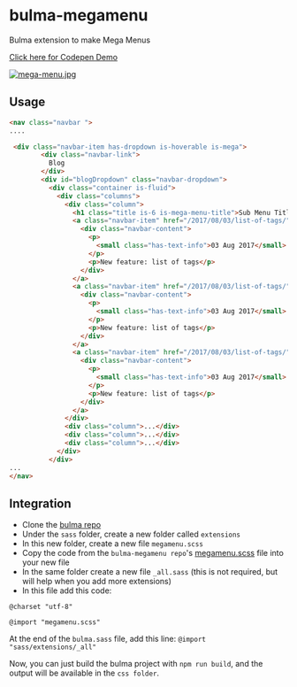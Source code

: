 # bulma-megamenu
Bulma extension to make Mega Menus

<a href="https://codepen.io/hunzaboy/pen/yoPKQW">Click here for Codepen Demo</a>


[![mega-menu.jpg](https://s11.postimg.org/64s8v1ezn/mega-menu.jpg)](https://postimg.org/image/tvrmd5f6n/)

Usage
---
```html
<nav class="navbar ">
....

 <div class="navbar-item has-dropdown is-hoverable is-mega">
        <div class="navbar-link">
          Blog
        </div>
        <div id="blogDropdown" class="navbar-dropdown">
          <div class="container is-fluid">
            <div class="columns">
              <div class="column">
                <h1 class="title is-6 is-mega-menu-title">Sub Menu Title</h1>
                <a class="navbar-item" href="/2017/08/03/list-of-tags/">
                  <div class="navbar-content">
                    <p>
                      <small class="has-text-info">03 Aug 2017</small>
                    </p>
                    <p>New feature: list of tags</p>
                  </div>
                </a>
                <a class="navbar-item" href="/2017/08/03/list-of-tags/">
                  <div class="navbar-content">
                    <p>
                      <small class="has-text-info">03 Aug 2017</small>
                    </p>
                    <p>New feature: list of tags</p>
                  </div>
                </a>
                <a class="navbar-item" href="/2017/08/03/list-of-tags/">
                  <div class="navbar-content">
                    <p>
                      <small class="has-text-info">03 Aug 2017</small>
                    </p>
                    <p>New feature: list of tags</p>
                  </div>
                </a>
              </div>        
              <div class="column">...</div>
              <div class="column">...</div>
              <div class="column">...</div>
            </div>
          </div>
...
</nav>
```

Integration
---
- Clone the [bulma repo](https://github.com/jgthms/bulma)
- Under the `sass` folder, create a new folder called `extensions`
- In this new folder, create a new file `megamenu.scss`
- Copy the code from the `bulma-megamenu repo`'s [megamenu.scss](https://raw.githubusercontent.com/hunzaboy/bulma-megamenu/master/megamenu.scss) file into your new file
- In the same folder create a new file `_all.sass` (this is not required, but will help when you add more extensions)
- In this file add this code:
```
@charset "utf-8"

@import "megamenu.scss"
```
At the end of the `bulma.sass` file, add this line: `@import "sass/extensions/_all"`

Now, you can just build the bulma project with `npm run build`, and the output will be available in the `css folder`.

